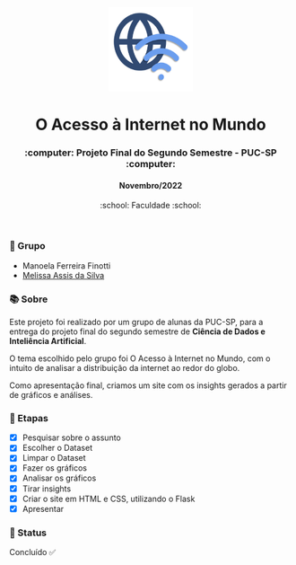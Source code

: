<p align="center">
  <img src="https://github.com/maafinotti/O-Acesso-a-Internet-no-Mundo/blob/main/static/img/icone.svg" width="150" height="150">
</p>

<h1 align="center">O Acesso à Internet no Mundo</h1>

<h3 align="center">:computer: Projeto Final do Segundo Semestre - PUC-SP :computer: </h3>
<h4 align="center">Novembro/2022</h4>
<p align='center'> :school: Faculdade :school: </p>
 
  </br>
  
### :dancers: Grupo
- Manoela Ferreira Finotti
- [Melissa Assis da Silva](https://github.com/melassiss)
  
### :books: Sobre
Este projeto foi realizado por um grupo de alunas da PUC-SP, para a entrega do projeto final do segundo semestre de **Ciência de Dados e Inteliência Artificial**.

O tema escolhido pelo grupo foi O Acesso à Internet no Mundo, com o intuito de analisar a distribuição da internet ao redor do globo.

Como apresentação final, criamos um site com os insights gerados a partir de gráficos e análises.

### :bookmark_tabs: Etapas
- [x] Pesquisar sobre o assunto
- [x] Escolher o Dataset
- [x] Limpar o Dataset
- [x] Fazer os gráficos
- [x] Analisar os gráficos
- [x] Tirar insights
- [x] Criar o site em HTML e CSS, utilizando o Flask
- [x] Apresentar

### :eyes: Status
Concluído :white_check_mark:
